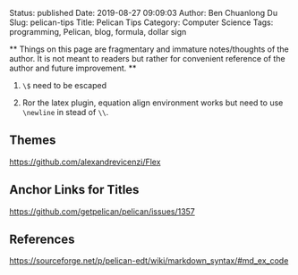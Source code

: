 Status: published
Date: 2019-08-27 09:09:03
Author: Ben Chuanlong Du
Slug: pelican-tips
Title: Pelican Tips
Category: Computer Science
Tags: programming, Pelican, blog, formula, dollar sign

**
Things on this page are
fragmentary and immature notes/thoughts of the author.
It is not meant to readers
but rather for convenient reference of the author and future improvement.
**

1. `\$` need to be escaped

2. Ror the latex plugin, 
    equation align environment works but need to use `\newline` in stead of `\\`.

## Themes

https://github.com/alexandrevicenzi/Flex


## Anchor Links for Titles

https://github.com/getpelican/pelican/issues/1357

## References

https://sourceforge.net/p/pelican-edt/wiki/markdown_syntax/#md_ex_code